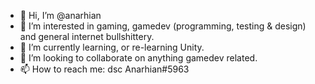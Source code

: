 - 👋 Hi, I’m @anarhian
- 👀 I’m interested in gaming, gamedev (programming, testing & design) and general internet bullshittery.
- 🌱 I’m currently learning, or re-learning Unity.
- 💞️ I’m looking to collaborate on anything gamedev related.
- 📫 How to reach me: dsc Anarhian#5963

<!---
anarhian/anarhian is a ✨ special ✨ repository because its `README.md` (this file) appears on your GitHub profile.
You can click the Preview link to take a look at your changes.
--->
